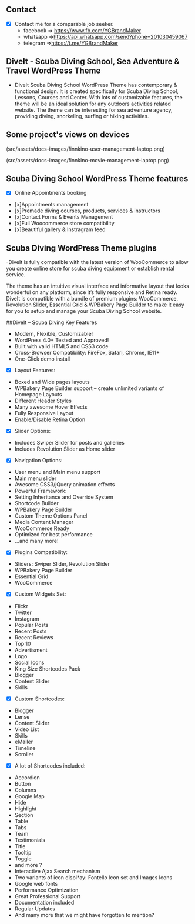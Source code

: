 
## Contact 

- [x] Contact me for a comparable job seeker.
	- facebook => https://www.fb.com/YGBrandMaker
	- whatsapp =>https://api.whatsapp.com/send?phone=201030459067
	- telegram =>https://t.me/YGBrandMaker

##  DiveIt - Scuba Diving School, Sea Adventure & Travel WordPress Theme



- DiveIt Scuba Diving School WordPress Theme has contemporary & functional design. It is created specifically for Scuba Diving School, Lessons, Courses and Center. With lots of customizable features, the theme will be an ideal solution for any outdoors activities related website. The theme can be interesting for sea adventure agency, providing diving, snorkeling, surfing or hiking activities.


## Some project's views on devices




(src/assets/docs-images/finnkino-user-management-laptop.png)

(src/assets/docs-images/finnkino-movie-management-laptop.png)



## Scuba Diving School WordPress Theme features



- [x] Online Appointments booking
- [x]Appointments management
- [x]Premade diving courses, products, services & instructors
- [x]Contact Forms & Events Management
- [x]Full Woocommerce store compatibility
- [x]Beautiful gallery & Instragram feed

## Scuba Diving WordPress Theme plugins


-DiveIt is fully compatible with the latest version of WooCommerce to allow you create online store for scuba diving equipment or establish rental service.

The theme has an intuitive visual interface and informative layout that looks wonderful on any platform, since it’s fully responsive and Retina ready. DiveIt is compatible with a bundle of premium plugins: WooCommerce, Revolution Slider, Essential Grid & WPBakery Page Builder to make it easy for you to setup and manage your Scuba Diving School website.

##DiveIt – Scuba Diving Key Features

- Modern, Flexible, Customizable!
- WordPress 4.0+ Tested and Approved!
- Built with valid HTML5 and CSS3 code
- Cross-Browser Compatibility: FireFox, Safari, Chrome, IE11+
- One-Click demo install
- [x] Layout Features:
- Boxed and Wide pages layouts
- WPBakery Page Builder support – create unlimited variants of Homepage Layouts
- Different Header Styles
- Many awesome Hover Effects
- Fully Responsive Layout
- Enable/Disable Retina Option
- [x] Slider Options:
- Includes Swiper Slider for posts and galleries
- Includes Revolution Slider as Home slider
- [x] Navigation Options:
- User menu and Main menu support
- Main menu slider
- Awesome CSS3/jQuery animation effects
- Powerful Framework:
- Setting Inheritance and Override System
- Shortcode Builder
- WPBakery Page Builder
- Custom Theme Options Panel
- Media Content Manager
- WooCommerce Ready
- Optimized for best performance
- ...and many more!
- [x] Plugins Compatibility:
- Sliders: Swiper Slider, Revolution Slider
- WPBakery Page Builder
- Essential Grid
- WooCommerce
- [x] Custom Widgets Set:
- Flickr
- Twitter
- Instagram
- Popular Posts
- Recent Posts
- Recent Reviews
- Top 10
- Advertisment
- Logo
- Social Icons
- King Size Shortcodes Pack
- Blogger
- Content Slider
- Skills
- [x] Custom Shortcodes:
- Blogger
- Lense
- Content Slider
- Video List
- Skills
- eMailer
- Timeline
- Scroller
- [x] A lot of Shortcodes included:
- Accordion
- Button
- Columns
- Google Map
- Hide
- Highlight
- Section
- Table
- Tabs
- Team
- Testimonials
- Title
- Tooltip
- Toggle
- and more ?
- Interactive Ajax Search mechanism
- Two variants of icon displ*ay: Fontello Icon set and Images Icons
- Google web fonts
- Performance Optimization
- Great Professional Support
- Documentation included
- Regular Updates
- And many more that we might have forgotten to mention?
